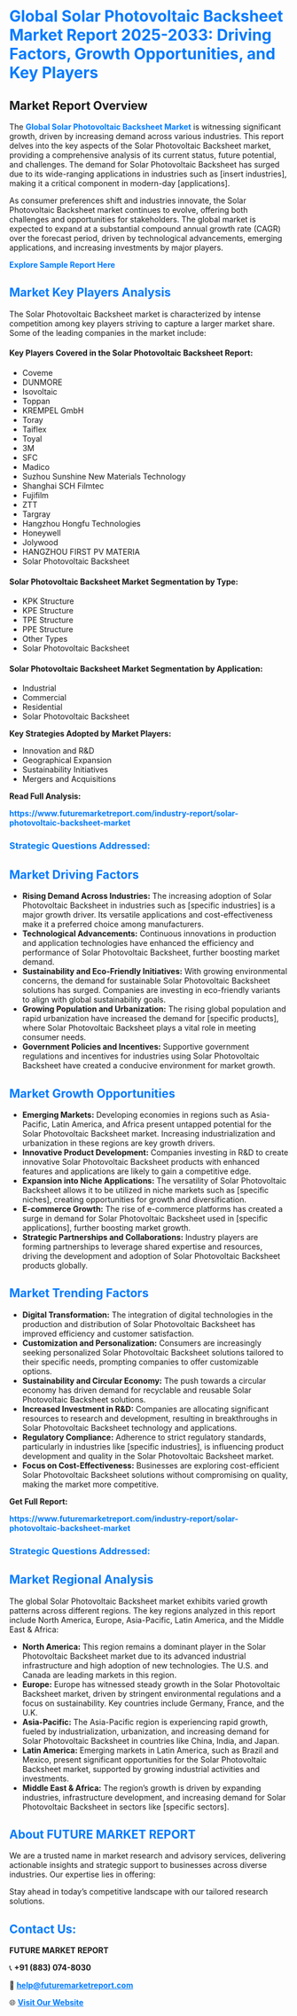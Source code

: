 <h1 style="color: #007BFF;">Global Solar Photovoltaic Backsheet Market Report 2025-2033: Driving Factors, Growth Opportunities, and Key Players</h1>

<section id="overview">
<h2>Market Report Overview</h2>
<p>The <a href="https://www.futuremarketreport.com/industry-report/solar-photovoltaic-backsheet-market" style="color: #007BFF; text-decoration: none;"><strong>Global Solar Photovoltaic Backsheet Market</strong></a> is witnessing significant growth, driven by increasing demand across various industries. This report delves into the key aspects of the Solar Photovoltaic Backsheet market, providing a comprehensive analysis of its current status, future potential, and challenges. The demand for Solar Photovoltaic Backsheet has surged due to its wide-ranging applications in industries such as [insert industries], making it a critical component in modern-day [applications].</p>
<p>As consumer preferences shift and industries innovate, the Solar Photovoltaic Backsheet market continues to evolve, offering both challenges and opportunities for stakeholders. The global market is expected to expand at a substantial compound annual growth rate (CAGR) over the forecast period, driven by technological advancements, emerging applications, and increasing investments by major players.</p>
</section>

<section id="overview">
<p><a href="https://www.futuremarketreport.com/request-sample/reportId=99931" style="color: #007BFF; text-decoration: none;"><strong>Explore Sample Report Here</strong></a></p>
</section>

<section id="key-players">
<h2 style="color: #007BFF;">Market Key Players Analysis</h2>
<p>The Solar Photovoltaic Backsheet market is characterized by intense competition among key players striving to capture a larger market share. Some of the leading companies in the market include:</p>
<h4>Key Players Covered in the Solar Photovoltaic Backsheet Report:</h4>
<ul><li>Coveme</li><li>DUNMORE</li><li>Isovoltaic</li><li>Toppan</li><li>KREMPEL GmbH</li><li>Toray</li><li>Taiflex</li><li>Toyal</li><li>3M</li><li>SFC</li><li>Madico</li><li>Suzhou Sunshine New Materials Technology</li><li>Shanghai SCH Filmtec</li><li>Fujifilm</li><li>ZTT</li><li>Targray</li><li>Hangzhou Hongfu Technologies</li><li>Honeywell</li><li>Jolywood</li><li>HANGZHOU FIRST PV MATERIA</li><li>Solar Photovoltaic Backsheet</li></ul>
<h4>Solar Photovoltaic Backsheet Market Segmentation by Type:</h4>
<ul><li>KPK Structure</li><li>KPE Structure</li><li>TPE Structure</li><li>PPE Structure</li><li>Other Types</li><li>Solar Photovoltaic Backsheet</li></ul>

<h4>Solar Photovoltaic Backsheet Market Segmentation by Application:</h4>
<ul><li>Industrial</li><li>Commercial</li><li>Residential</li><li>Solar Photovoltaic Backsheet</li></ul>
<p><strong>Key Strategies Adopted by Market Players:</strong></p>
<ul>
<li>Innovation and R&D</li>
<li>Geographical Expansion</li>
<li>Sustainability Initiatives</li>
<li>Mergers and Acquisitions</li>
</ul>
</section>

<section>
<p><strong>Read Full Analysis: </strong></p><a href="https://www.futuremarketreport.com/industry-report/solar-photovoltaic-backsheet-market" style="color: #007BFF; text-decoration: none;"><strong>https://www.futuremarketreport.com/industry-report/solar-photovoltaic-backsheet-market</strong></a>
<h3 style="color: #007BFF;">Strategic Questions Addressed:</h3>
</section>

<section id="driving-factors">
<h2 style="color: #007BFF;">Market Driving Factors</h2>
<ul>
<li><strong>Rising Demand Across Industries:</strong> The increasing adoption of Solar Photovoltaic Backsheet in industries such as [specific industries] is a major growth driver. Its versatile applications and cost-effectiveness make it a preferred choice among manufacturers.</li>
<li><strong>Technological Advancements:</strong> Continuous innovations in production and application technologies have enhanced the efficiency and performance of Solar Photovoltaic Backsheet, further boosting market demand.</li>
<li><strong>Sustainability and Eco-Friendly Initiatives:</strong> With growing environmental concerns, the demand for sustainable Solar Photovoltaic Backsheet solutions has surged. Companies are investing in eco-friendly variants to align with global sustainability goals.</li>
<li><strong>Growing Population and Urbanization:</strong> The rising global population and rapid urbanization have increased the demand for [specific products], where Solar Photovoltaic Backsheet plays a vital role in meeting consumer needs.</li>
<li><strong>Government Policies and Incentives:</strong> Supportive government regulations and incentives for industries using Solar Photovoltaic Backsheet have created a conducive environment for market growth.</li>
</ul>
</section>

<section id="growth-opportunities">
<h2 style="color: #007BFF;">Market Growth Opportunities</h2>
<ul>
<li><strong>Emerging Markets:</strong> Developing economies in regions such as Asia-Pacific, Latin America, and Africa present untapped potential for the Solar Photovoltaic Backsheet market. Increasing industrialization and urbanization in these regions are key growth drivers.</li>
<li><strong>Innovative Product Development:</strong> Companies investing in R&D to create innovative Solar Photovoltaic Backsheet products with enhanced features and applications are likely to gain a competitive edge.</li>
<li><strong>Expansion into Niche Applications:</strong> The versatility of Solar Photovoltaic Backsheet allows it to be utilized in niche markets such as [specific niches], creating opportunities for growth and diversification.</li>
<li><strong>E-commerce Growth:</strong> The rise of e-commerce platforms has created a surge in demand for Solar Photovoltaic Backsheet used in [specific applications], further boosting market growth.</li>
<li><strong>Strategic Partnerships and Collaborations:</strong> Industry players are forming partnerships to leverage shared expertise and resources, driving the development and adoption of Solar Photovoltaic Backsheet products globally.</li>
</ul>
</section>

<section id="trending-factors">
<h2 style="color: #007BFF;">Market Trending Factors</h2>
<ul>
<li><strong>Digital Transformation:</strong> The integration of digital technologies in the production and distribution of Solar Photovoltaic Backsheet has improved efficiency and customer satisfaction.</li>
<li><strong>Customization and Personalization:</strong> Consumers are increasingly seeking personalized Solar Photovoltaic Backsheet solutions tailored to their specific needs, prompting companies to offer customizable options.</li>
<li><strong>Sustainability and Circular Economy:</strong> The push towards a circular economy has driven demand for recyclable and reusable Solar Photovoltaic Backsheet solutions.</li>
<li><strong>Increased Investment in R&D:</strong> Companies are allocating significant resources to research and development, resulting in breakthroughs in Solar Photovoltaic Backsheet technology and applications.</li>
<li><strong>Regulatory Compliance:</strong> Adherence to strict regulatory standards, particularly in industries like [specific industries], is influencing product development and quality in the Solar Photovoltaic Backsheet market.</li>
<li><strong>Focus on Cost-Effectiveness:</strong> Businesses are exploring cost-efficient Solar Photovoltaic Backsheet solutions without compromising on quality, making the market more competitive.</li>
</ul>
</section>

<section>
<p><strong>Get Full Report: </strong></p><a href="https://www.futuremarketreport.com/industry-report/solar-photovoltaic-backsheet-market" style="color: #007BFF; text-decoration: none;"><strong>https://www.futuremarketreport.com/industry-report/solar-photovoltaic-backsheet-market</strong></a>
<h3 style="color: #007BFF;">Strategic Questions Addressed:</h3>
</section>


<section id="regional-analysis">
<h2 style="color: #007BFF;">Market Regional Analysis</h2>
<p>The global Solar Photovoltaic Backsheet market exhibits varied growth patterns across different regions. The key regions analyzed in this report include North America, Europe, Asia-Pacific, Latin America, and the Middle East & Africa:</p>
<ul>
<li><strong>North America:</strong> This region remains a dominant player in the Solar Photovoltaic Backsheet market due to its advanced industrial infrastructure and high adoption of new technologies. The U.S. and Canada are leading markets in this region.</li>
<li><strong>Europe:</strong> Europe has witnessed steady growth in the Solar Photovoltaic Backsheet market, driven by stringent environmental regulations and a focus on sustainability. Key countries include Germany, France, and the U.K.</li>
<li><strong>Asia-Pacific:</strong> The Asia-Pacific region is experiencing rapid growth, fueled by industrialization, urbanization, and increasing demand for Solar Photovoltaic Backsheet in countries like China, India, and Japan.</li>
<li><strong>Latin America:</strong> Emerging markets in Latin America, such as Brazil and Mexico, present significant opportunities for the Solar Photovoltaic Backsheet market, supported by growing industrial activities and investments.</li>
<li><strong>Middle East & Africa:</strong> The region’s growth is driven by expanding industries, infrastructure development, and increasing demand for Solar Photovoltaic Backsheet in sectors like [specific sectors].</li>
</ul>
</section>

<footer>
<h2 style="color: #007BFF;">About FUTURE MARKET REPORT</h2>
<p>We are a trusted name in market research and advisory services, delivering actionable insights and strategic support to businesses across diverse industries. Our expertise lies in offering:</p>

<p>Stay ahead in today’s competitive landscape with our tailored research solutions.</p>

<h2 style="color: #007BFF;">Contact Us:</h2>
<p><strong>FUTURE MARKET REPORT</strong></p>
<p>📞 <strong>+91 (883) 074-8030</strong></p>
<p>📧 <strong><a href="mailto:help@futuremarketreport.com" style="color: #007BFF;">help@futuremarketreport.com</a></strong></p>
<p>🌐 <strong><a href="https://www.futuremarketreport.com/" style="color: #007BFF;">Visit Our Website</a></strong></p>
</footer>